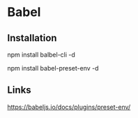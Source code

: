 # Babel

## Installation
npm install balbel-cli -d

npm install babel-preset-env -d

## Links
https://babeljs.io/docs/plugins/preset-env/
